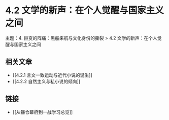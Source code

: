 # 4.2 文学的新声：在个人觉醒与国家主义之间

主题：4. 巨变的阵痛：黑船来航与文化身份的撕裂 > 4.2 文学的新声：在个人觉醒与国家主义之间

## 相关文章

- [[4.2.1 言文一致运动与近代小说的诞生]]
- [[4.2.2 自然主义与私小说的倾向]]

## 链接

- [[从镰仓幕府到一战学习总览]]
